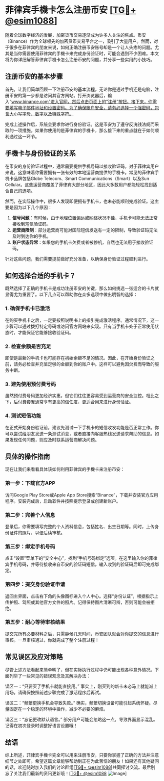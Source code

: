 # 菲律宾手機卡怎么注册币安 [[TG💪+ @esim1088](https://t.me/s/esim1088)]

随着全球数字经济的发展，加密货币交易逐渐成为许多人关注的焦点。币安（Binance）作为全球领先的加密货币交易平台之一，吸引了大量用户。然而，对于很多在菲律宾的朋友来说，如何正确注册币安账号却是一个让人头疼的问题。尤其是当你需要使用菲律宾的手機卡来完成身份验证时，可能会遇到不少困难。本文将为你详细解答菲律宾手機卡怎么注册币安的问题，并分享一些实用的小技巧。

## 注册币安的基本步骤

首先，让我们简单回顾一下注册币安的基本流程。无论你是通过手机还是电脑，注册币安的第一步都是访问其官方网站。打开浏览器后，输入“www.binance.com”进入官网，然后点击页面上的“注册”按钮。接下来，你需要填写电子邮件地址和设置密码。为了确保账户安全，请务必选择一个强密码，包含大小写字母、数字以及特殊字符。

完成上述操作后，系统会要求你进行身份验证。这是币安为了遵守反洗钱法规而采取的一项措施。如果你使用的是菲律宾的手機卡，那么接下来的重点就在于如何顺利通过这一环节。

## 手機卡与身份验证的关系

在币安的身份验证过程中，通常需要提供手机号码以接收验证码。对于菲律宾用户来说，这意味着你需要拥有一张有效的本地运营商提供的手機卡。常见的菲律宾手机卡品牌包括Globe Telecom、Smart Communications（Smart）以及Sun Cellular。这些运营商覆盖了菲律宾大部分地区，因此大多数用户都能轻松找到适合自己的选项。

然而，在实际操作中，很多人发现即便拥有手机卡，也未必能顺利完成验证。这主要是因为以下几个原因：

1. **信号问题**：有时候，由于地理位置偏远或网络状况不佳，手机卡可能无法正常接收到短信验证码。
2. **运营商限制**：部分运营商可能对国际短信发送有一定的限制，导致验证码无法及时到达你的手机。
3. **账户状态异常**：如果您的手机卡欠费或者被停机，自然也无法用于接收验证码。

针对这些问题，我们需要提前做好充分准备，以确保身份验证过程顺利进行。

## 如何选择合适的手机卡？

既然选择了正确的手机卡是成功注册币安的关键，那么如何挑选一张适合的卡片就显得尤为重要了。以下几点可以帮助你在众多选项中做出明智的选择：

### 1. 确保手机卡已激活
在购买手机卡之后，一定要按照说明书上的指引完成激活程序。通常情况下，这一步骤可以通过拨打特定号码或访问官方网站来实现。只有当手机卡处于正常使用状态时，才能保证它能够接收验证码。

### 2. 检查余额是否充足
即使是最新的手机卡也可能存在初始余额不足的情况。因此，在开始身份验证之前，请务必检查并充值足够的金额到你的账户中。这样可以避免因欠费而导致的服务中断。

### 3. 避免使用预付费号码
虽然预付费号码更加经济实惠，但它们往往更容易受到运营商的安全监控。相比之下，后付费套餐通常享有更高的信任度，更适合用来进行身份验证。

### 4. 测试短信功能
在正式开始身份验证前，建议先测试一下手机卡的短信收发功能是否正常工作。你可以尝试给朋友发送一条测试消息，或者直接向客服热线发送请求帮助的信息。如果发现任何问题，则应及时联系运营商解决问题。

## 具体的操作指南

现在让我们来看看具体该如何利用菲律宾的手機卡来注册币安：

### 第一步：下载官方APP
访问Google Play Store或Apple App Store搜索“Binance”，下载并安装官方应用程序。安装完成后，启动软件并按照提示登录或创建新账户。

### 第二步：完善个人信息
登录后，你需要填写完整的个人资料信息，包括姓名、出生日期等。同时，上传身份证件的照片，以便后续审核。

### 第三步：绑定手机号码
点击“设置”菜单下的“安全中心”，找到“手机号码绑定”选项。在这里输入你的菲律宾手机号码，并等待接收来自币安的验证码短信。输入收到的验证码后即可完成绑定。

### 第四步：提交身份验证申请
返回主界面，点击右下角的头像图标进入个人中心。选择“身份认证”，根据指示上传护照、驾照或其他官方文件的照片。记得保持图片清晰可辨，否则可能会被拒绝。

### 第五步：耐心等待审核结果
提交完所有必要材料之后，只需静候几天时间，币安团队就会对你提交的信息进行审核。一旦审核通过，你就完成了整个注册过程！

## 常见误区及应对策略

尽管上述方法看起来简单明了，但在实际执行过程中仍可能出现各种意外情况。下面列举了一些常见的错误观念及其解决办法：

误区一：“只要买了手机卡就能直接用。”
事实上，刚买到的新卡未必马上就能派上用场。请确保按照前述步骤完成了激活程序后再试。

误区二：“频繁更换手机会导致失败。”
确实，频繁切换设备可能引起系统怀疑。尽量固定在一个稳定的环境中操作，减少不必要的麻烦。

误区三：“忘记更改默认语言。”
部分用户可能会忽略这一点，导致界面显示混乱。记得在初次登录时调整好语言设置哦！

## 结语

综上所述，菲律宾手機卡完全可以用来注册币安，只要你掌握了正确的方法并注意细节之处即可。希望这篇文章能够帮助到正在为此苦恼的朋友！如果还有其他疑问的话，欢迎随时加入我们的讨论群组[[TG💪+ @esim1088](https://t.me/s/esim1088)]共同探讨交流。最后别忘了关注我们最新的资讯更新哦！[[TG💪+ @esim1088](https://t.me/s/esim1088) ![Image](https://i.postimg.cc/4NQfJmqS/Snipaste-2025-05-13-00-14-12.png)]